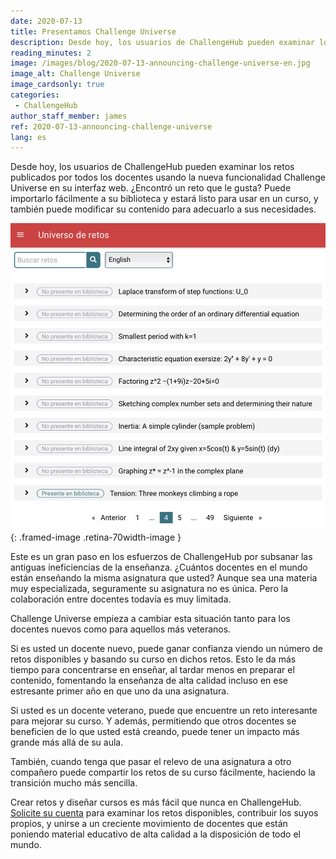 ```yaml
---
date: 2020-07-13
title: Presentamos Challenge Universe
description: Desde hoy, los usuarios de ChallengeHub pueden examinar los retos publicados por todos los docentes usando la nueva funcionalidad Challenge Universe
reading_minutes: 2
image: /images/blog/2020-07-13-announcing-challenge-universe-en.jpg
image_alt: Challenge Universe
image_cardsonly: true
categories:
 - ChallengeHub
author_staff_member: james
ref: 2020-07-13-announcing-challenge-universe
lang: es
---
```


Desde hoy, los usuarios de ChallengeHub pueden examinar los retos publicados por todos los docentes usando la nueva funcionalidad Challenge Universe en su interfaz web.
¿Encontró un reto que le gusta?
Puede importarlo fácilmente a su biblioteca y estará listo para usar en un curso, y también puede modificar su contenido para adecuarlo a sus necesidades.

![Challenge Universe](/images/blog/2020-07-13-announcing-challenge-universe-es.jpg){: .framed-image .retina-70width-image }

Este es un gran paso en los esfuerzos de ChallengeHub por subsanar las antiguas ineficiencias de la enseñanza.
¿Cuántos docentes en el mundo están enseñando la misma asignatura que usted?
Aunque sea una materia muy especializada, seguramente su asignatura no es única.
Pero la colaboración entre docentes todavía es muy limitada.

Challenge Universe empieza a cambiar esta situación tanto para los docentes nuevos como para aquellos más veteranos.

Si es usted un docente nuevo,
puede ganar confianza viendo un número de retos disponibles y basando su curso en dichos retos.
Esto le da más tiempo para concentrarse en enseñar, al tardar menos en preparar el contenido,
fomentando la enseñanza de alta calidad incluso en ese estresante primer año en que uno da una asignatura.

Si usted es un docente veterano,
puede que encuentre un reto interesante para mejorar su curso.
Y además, permitiendo que otros docentes se beneficien de lo que usted está creando,
puede tener un impacto más grande más allá de su aula.

También, cuando tenga que pasar el relevo de una asignatura a otro compañero
puede compartir los retos de su curso fácilmente,
haciendo la transición mucho más sencilla.

Crear retos y diseñar cursos es más fácil que nunca en ChallengeHub.
[Solicite su cuenta]( /contact/ ) para examinar los retos disponibles,
contribuir los suyos propios,
y unirse a un creciente movimiento de docentes que están poniendo material educativo de alta calidad a la disposición de todo el mundo.
